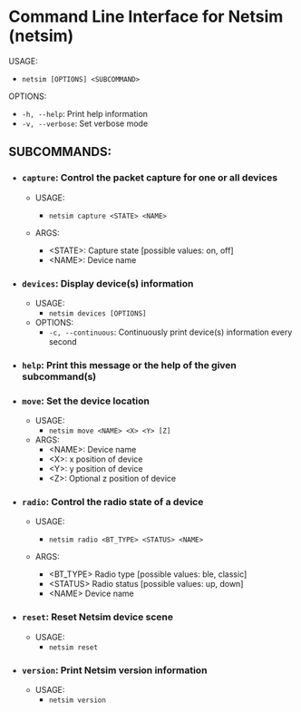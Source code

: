 # Command Line Interface for Netsim (netsim)

USAGE:
* `netsim [OPTIONS] <SUBCOMMAND>`

OPTIONS:
* `-h, --help`:    Print help information
* `-v, --verbose`: Set verbose mode


## SUBCOMMANDS:
* ### `capture`:           Control the packet capture for one or all devices
    * USAGE:
        * `netsim capture <STATE> <NAME>`

    * ARGS:
        * \<STATE\>:     Capture state [possible values: on, off]
        * \<NAME\>:      Device name
* ### `devices`:           Display device(s) information
    * USAGE:
        * `netsim devices [OPTIONS]`
    * OPTIONS:
        * `-c, --continuous`:    Continuously print device(s) information every second
* ### `help`:              Print this message or the help of the given subcommand(s)
* ### `move`:              Set the device location
    * USAGE:
        * `netsim move <NAME> <X> <Y> [Z]`
    * ARGS:
        * \<NAME\>:      Device name
        * \<X\>:         x position of device
        * \<Y\>:         y position of device
        * \<Z\>:         Optional z position of device
* ### `radio`:             Control the radio state of a device
    * USAGE:
        * `netsim radio <BT_TYPE> <STATUS> <NAME>`

    * ARGS:
        * \<BT_TYPE\>    Radio type [possible values: ble, classic]
        * \<STATUS\>     Radio status [possible values: up, down]
        * \<NAME\>       Device name
* ### `reset`:             Reset Netsim device scene
    * USAGE:
        * `netsim reset`
* ### `version`:          Print Netsim version information
    * USAGE:
        * `netsim version`

